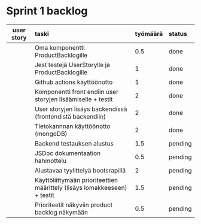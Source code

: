# Sprint 1 backlog

| user story | taski | työmäärä | status |
| :-----------:|:-----------| :------| :------|
|              | Oma komponentti ProductBacklogille | 0.5 | done |
|              | Jest testejä UserStorylle ja ProductBacklogille  | 1 | done |
|              | Github actions käyttöönotto  | 1 | done |
|              | Komponentti front endiin user storyjen lisäämiselle + testit  | 2 | done |
|              | User storyjen lisäys backendissä (frontendistä backendiin)  | 2 | done |
|              | Tietokannnan käyttöönotto (mongoDB)  | 2 | done |
|              | Backend testauksen alustus  | 1.5 | pending |
|              | JSDoc dokumentaation hahmottelu  | 0.5 | pending |
|              | Alustavaa tyylittelyä bootsrapillä  | 2 | pending |
|              | Käyttöliittymään prioriteettien määrittely (lisäys lomakkeeseen) + testit  | 1.5 | pending |
|              | Prioriteetit näkyviin product backlog näkymään  | 0.5 | pending |